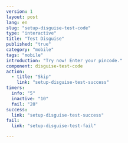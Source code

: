 ```yaml
---
version: 1
layout: post
lang: en
slug: "setup-disguise-test-code"
type: "interactive"
title: "Test Disguise"
published: "true"
category: "mobile"
tags: "mobile"
introduction: "Try now! Enter your pincode."
component: disguise-test-code
action: 
  - title: "Skip"
    link: "setup-disguise-test-success"
timers:
  info: "5"
  inactive: "10"
  fail: "20"
success: 
  link: "setup-disguise-test-success"
fail: 
  link: "setup-disguise-test-fail"  

---
```


